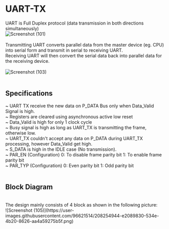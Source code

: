 # UART-TX
UART is Full Duplex protocol (data transmission in both directions 
simultaneously)
<br/>
![Screenshot (101)](https://user-images.githubusercontent.com/96621514/208253842-44676640-7635-4c2c-808a-4e7d3ff2281c.png)
<br/>
<br/>
 Transmitting UART converts parallel data from the master device (eg.
CPU) into serial form and transmit in serial to receiving UART.
<br/>
 Receiving UART will then convert the serial data back into parallel data
for the receiving device.
<br/>
<br/>
![Screenshot (103)](https://user-images.githubusercontent.com/96621514/208253991-42eb6ac6-cd6b-467f-ab3f-b9d00d4bbb82.png)
<br/>
<br/>
## Specifications
~ UART TX receive the new data on P_DATA Bus only when Data_Valid Signal is high.
<br/>
~ Registers are cleared using asynchronous active low reset
<br/>
~ Data_Valid is high for only 1 clock cycle
<br/>
~ Busy signal is high as long as UART_TX is transmitting the frame, otherwise low.
<br/>
~ UART_TX couldn't accept any data on P_DATA during UART_TX processing, however Data_Valid get high.
<br/>
~ S_DATA is high in the IDLE case (No transmission).
<br/>
~ PAR_EN (Configuration)
0: To disable frame parity bit
1: To enable frame parity bit
<br/>
~ PAR_TYP (Configuration)
0: Even parity bit
1: Odd parity bit
<br/>
<br/>
## Block Diagram
<br/>
The design mainly consists of 4 block as shown in the following picture:
<br/>
![Screenshot (105)](https://user-images.githubusercontent.com/96621514/208254944-e2089830-534e-4b20-8626-aa4a59275b5f.png)
<br/>
<br/>


